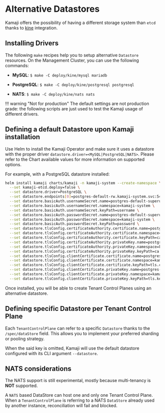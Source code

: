 # Alternative Datastores

Kamaji offers the possibility of having a different storage system than `etcd` thanks to [kine](https://github.com/k3s-io/kine) integration.

## Installing Drivers

The following `make` recipes help you to setup alternative `Datastore` resources. On the Management Cluster, you can use the following commands:

- **MySQL**: `$ make -C deploy/kine/mysql mariadb`

- **PostgreSQL**: `$ make -C deploy/kine/postgresql postgresql`

- **NATS**: `$ make -C deploy/kine/nats nats`

!!! warning "Not for production"
    The default settings are not production grade: the following scripts are just used to test the Kamaji usage of different drivers.

## Defining a default Datastore upon Kamaji installation

Use Helm to install the Kamaji Operator and make sure it uses a datastore with the proper driver `datastore.driver=<MySQL|PostgreSQL|NATS>`.
Please refer to the Chart available values for more information on supported options.

For example, with a PostgreSQL datastore installed:

```bash
helm install kamaji charts/kamaji -n kamaji-system --create-namespace \
  --set kamaji-etcd.deploy=false \
  --set datastore.driver=PostgreSQL \
  --set datastore.endpoints[0]=postgres-default-rw.kamaji-system.svc:5432 \
  --set datastore.basicAuth.usernameSecret.name=postgres-default-superuser \
  --set datastore.basicAuth.usernameSecret.namespace=kamaji-system \
  --set datastore.basicAuth.usernameSecret.keyPath=username \
  --set datastore.basicAuth.passwordSecret.name=postgres-default-superuser \
  --set datastore.basicAuth.passwordSecret.namespace=kamaji-system \
  --set datastore.basicAuth.passwordSecret.keyPath=password \
  --set datastore.tlsConfig.certificateAuthority.certificate.name=postgres-default-ca \
  --set datastore.tlsConfig.certificateAuthority.certificate.namespace=kamaji-system \
  --set datastore.tlsConfig.certificateAuthority.certificate.keyPath=ca.crt \
  --set datastore.tlsConfig.certificateAuthority.privateKey.name=postgres-default-ca \
  --set datastore.tlsConfig.certificateAuthority.privateKey.namespace=kamaji-system \
  --set datastore.tlsConfig.certificateAuthority.privateKey.keyPath=ca.key \
  --set datastore.tlsConfig.clientCertificate.certificate.name=postgres-default-root-cert \
  --set datastore.tlsConfig.clientCertificate.certificate.namespace=kamaji-system \
  --set datastore.tlsConfig.clientCertificate.certificate.keyPath=tls.crt \
  --set datastore.tlsConfig.clientCertificate.privateKey.name=postgres-default-root-cert \
  --set datastore.tlsConfig.clientCertificate.privateKey.namespace=kamaji-system \
  --set datastore.tlsConfig.clientCertificate.privateKey.keyPath=tls.key
```

Once installed, you will be able to create Tenant Control Planes using an alternative datastore.

## Defining specific Datastore per Tenant Control Plane

Each `TenantControlPlane` can refer to a specific `Datastore` thanks to the `/spec/dataStore` field.
This allows you to implement your preferred sharding or pooling strategy.

When the said key is omitted, Kamaji will use the default datastore configured with its CLI argument `--datastore`.

## NATS considerations

The NATS support is still experimental, mostly because multi-tenancy is **NOT** supported.

A `NATS` based DataStore can host one and only one Tenant Control Plane. When a `TenantControlPlane` is referring to a NATS `DataStore` already used by another instance, reconciliation will fail and blocked.
